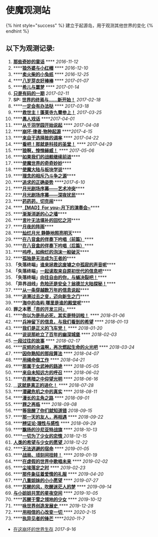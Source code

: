 # 使魔观测站

{% hint style="success" %}
建立于起源岛，用于观测其他世界的变化
{% endhint %}

## 以下为观测记录:

1. [**那些奇妙的童话**](http://mp.weixin.qq.com/s/X4jvDYetm-7qZokV_dwL_A)  ****  _2016-11-12_
2. \*\*\*\*[**狼外婆与小红帽**](https://mp.weixin.qq.com/s/UJRfRlYSOV2-XERGz10dgg)  ****  _2016-12-10_
3. \*\*\*\*[**卖火柴的小兔纸**](http://mp.weixin.qq.com/s/KdvgtXLRYhMc7SEHcDiwZw)  **** _2016-12-25_
4. \*\*\*\*[**八岁芽衣好棒棒**](http://mp.weixin.qq.com/s/N5Q_s-g2KO5pWICN-rvjEg)  **** _2017-01-07_
5. \*\*\*\*[**希儿与噩梦**](http://mp.weixin.qq.com/s/voFFWBTrSnNAu-uPVQ-4sg)  **** _2017-01-14_
6. [**只是有码的一期**](https://mp.weixin.qq.com/s?src=3&timestamp=1608109704&ver=1&signature=efFWCJg4EXQKdt2Vz1x1wsJpXDeX5nf6EdPTD1nGDrPziKr8Tcv*V0dsqUvr3yGfNoyUupxoaAWQXhAR*Xva-eOssHsWEs5H1MNKImFRrlBhIEUzX4ATcvJ9viz1G4EMRSTyfb5*fzZkJ0zKBoR9IHH0X-CTr6nAEXGwWT7Ookc=)  _2017-02-11_
7. **SP:** [**世界的终焉与……新开始！**](http://mp.weixin.qq.com/s/bG4vSbMHXE01GxPY8DRyww) _2017-02-18_
8. \*\*\*\*[**一定会有办法哒**](https://mp.weixin.qq.com/s?src=3&timestamp=1608111072&ver=1&signature=efFWCJg4EXQKdt2Vz1x1wsJpXDeX5nf6EdPTD1nGDrMIbON8pZ0MSOeBJAwsa38iOF2BBROwtlNxsnfRsYVptJPjBAHo0CLnaDgyVHJKGCQFe1MdrvYOht*vAIRj2TFFLIyfl5skBfxaDmKhVA8QK-qEuIwHTap3XOOWhKU-pLk=)  **** _2017-03-18_
9. \*\*\*\*[**救世主！蓬莱寺九霄参上！**](http://mp.weixin.qq.com/s/35I9FKoxhELD4VbXVjne2g) _2017-03-25_
10. \*\*\*\*[**愚人戏话**](http://mp.weixin.qq.com/s/dimSHl4fJ3G_nI0r6UO3CA)   ****_2017-04-01_
11. \*\*\*\*[**从千羽学园开始说起**](http://mp.weixin.qq.com/s/Phh21Ys4IfN-MaIenLxC2Q)  **** _2017-04-08_
12. \*\*\*\*[**崩坏·律者·物种起源**](http://mp.weixin.qq.com/s/lbq6tVV3t7urolz_19ZRwQ)  ****_2017-4-15_
13. \*\*\*\*[**来自于选择肢的调率**](http://mp.weixin.qq.com/s/5M_zA_dKV8i7O22og5L08w)  **** _2017-04-22_
14. \*\*\*\*[**看吧！那就是科技的圣堂！**](http://mp.weixin.qq.com/s/6Um8GOpp0u9er70_2b-o0g)  **** _2017-04-29_
15. \*\*\*\*[**狼啊，惶惶赫威！**](http://mp.weixin.qq.com/s/OibAjPUa35ggVqfcLmu3iA) **** _2017-05-06_
16. \*\*\*\*[**如果我们的战舰继续前进**](http://mp.weixin.qq.com/s/6G_HOHH8y21mxOWPKQfwZw)\*\*\*\*
17. \*\*\*\*[**使魔世界的奇奇妙妙**](http://mp.weixin.qq.com/s/XSdnireH1DVTV8qiGJ4muA)\*\*\*\*
18. \*\*\*\*[**使魔大陆与板块学说**](http://mp.weixin.qq.com/s/ttVNCOn6Q2y7_CUzSVh4ZQ)\*\*\*\*
19. \*\*\*\*[**理念的相斥乃斗争之源**](http://mp.weixin.qq.com/s/6OlUoFlG5PGW03kwKbsZ0Q)\*\*\*\*
20. \*\*\*\*[**追求的正确姿势**](http://mp.weixin.qq.com/s/YuCxkqZaSKQN8M7kiyWdzA) ****_2017-6-10_
21. \*\*\*\*[**月光剧场序幕——艺术冲突**](http://mp.weixin.qq.com/s?__biz=MzA3MzExMzkyMg==&mid=2659797421&idx=2&sn=eb8669d628f8d9d2771f422bbd671d84&chksm=8469e180b31e689611d4500afa9459028273e417542ae2d4110db7b0ff9b321be274f3450372&scene=21#wechat_redirect)\*\*\*\*
22. \*\*\*\*[**月光剧场序幕——深夜扰民**](http://mp.weixin.qq.com/s?__biz=MzA3MzExMzkyMg==&mid=2659797501&idx=2&sn=9f28bd7afe36a4fa2da523aacfdb439d&chksm=8469e1d0b31e68c65cfefdb1d8c4719ed347c8c637bdb15494139f7008032ae23dbd1fa96d75&scene=21#wechat_redirect)\*\*\*\*
23. \*\*\*\*[**药药药，切克闹**](http://mp.weixin.qq.com/s?__biz=MzA3MzExMzkyMg==&mid=2659797575&idx=1&sn=cf67111c0cf28fd880807fb572e6a036&chksm=8469e26ab31e6b7ca632a1d0524d849f0cef8250d88dbbae117ce860b48ab2de18ac3854cb15&scene=21#wechat_redirect)\*\*\*\*
24. \*\*\*\*[**【MAD】For you~月下的演奏会~**](http://mp.weixin.qq.com/s?__biz=MzA3MzExMzkyMg==&mid=2659797708&idx=2&sn=1a903062607b87743e309bc54a710c28&chksm=8469e2e1b31e6bf70f9d527cfb947431e4cfa0843a9424df103bc795b43af2add35091ca4e63&scene=21#wechat_redirect)\*\*\*\*
25. \*\*\*\*[**渐渐消逝的心之墙**](http://mp.weixin.qq.com/s?__biz=MzA3MzExMzkyMg==&mid=2659797752&idx=2&sn=38c8b1da509aeb12692fe140c8d1a78a&chksm=8469e2d5b31e6bc3a7b57fac844a0db84316a1543d45edbb1dd11abd84d7f70a6a1e4643d2ad&scene=21#wechat_redirect)\*\*\*\*
26. \*\*\*\*[**言叶无法填补的回忆之河**](http://mp.weixin.qq.com/s?__biz=MzA3MzExMzkyMg==&mid=2659797916&idx=2&sn=08a68a90d0bc166cbab208a80cf9a5b3&chksm=8469e3b1b31e6aa7e9df426d36b5b4d0b6cbb9c825e4a684f502a4997672e1cb41504cb02037&scene=21#wechat_redirect)\*\*\*\*
27. \*\*\*\*[**月夜的阵雨**](http://mp.weixin.qq.com/s?__biz=MzA3MzExMzkyMg==&mid=2659798012&idx=3&sn=193dc002cbf634d84602bcb848b93826&chksm=8469e3d1b31e6ac7e32deaef2c5692ac251523c920c7749a649bcf85bbc16a7a81e3b8cee4e7&scene=21#wechat_redirect)\*\*\*\*
28. \*\*\*\*[**灿烂月光 静静地照亮明天**](http://mp.weixin.qq.com/s?__biz=MzA3MzExMzkyMg==&mid=2659798075&idx=1&sn=b267fa5043e58949a28e7ecb6a001aa6&chksm=8469e416b31e6d006d927a34d60075bc10164676aa6526306f0b99e575d20c77b27d51944976&scene=21#wechat_redirect)\*\*\*\*
29. \*\*\*\*[**在八音盒的伴奏下吟唱（前篇）**](http://mp.weixin.qq.com/s?__biz=MzA3MzExMzkyMg==&mid=2659798105&idx=4&sn=5de3bf59f023ba90eab92ed4e7c25363&chksm=8469e474b31e6d62ed7c626a4bd92548e0a34632adafb0bf8770311d1abe487a1af7b5a2a460&scene=21#wechat_redirect)\*\*\*\*
30. \*\*\*\*[**在八音盒的伴奏下吟唱（后篇）**](http://mp.weixin.qq.com/s?__biz=MzA3MzExMzkyMg==&mid=2659798142&idx=2&sn=5d36fbb9060533e798c1d799e0cd24b4&chksm=8469e453b31e6d4547616fca5f9b600da891ef38ff7c7eb88ebd48c7d830a7ab684cbaa4fbe6&scene=21#wechat_redirect)\*\*\*\*
31. \*\*\*\*[**呜呼，如绚烂的泡沫一般破灭**](http://mp.weixin.qq.com/s?__biz=MzA3MzExMzkyMg==&mid=2659797681&idx=1&sn=a6357adfb48722f43b4ecfcc1162968a&chksm=8469e29cb31e6b8a337f89634a0e68b9a39da5fa683530c7cb5d0ca33f2abd6aa6abb01c1c47&scene=21#wechat_redirect)\*\*\*\*
32. \*\*\*\*[**孤独是无法成为王者的**](http://mp.weixin.qq.com/s/2npP1RKV4L0V_lIISewQdQ)\*\*\*\*
33. **「失落终端」**[**谁来拯救这废墟之中孤寂的声音呢**](http://mp.weixin.qq.com/s/yqYMji_A8YblfZeub0EYHA)\*\*\*\*
34. **「失落终端」**[**一起读取来自原初世代的信息吧**](http://mp.weixin.qq.com/s/fkB6zprmLjimlGa8dn9onA)\*\*\*\*
35. **「失落终端」**[**向往自由的你，与蛹决裂吧！**](http://mp.weixin.qq.com/s/pTKRQiFOYsmCChm7dlR-DA)\*\*\*\*
36. **「异界战线」**[**危险还是安全？翁德兰大陆探秘！**](http://mp.weixin.qq.com/s/RrcOX5J-91tgtNJ2i7lIhA)\*\*\*\*
37. \*\*\*\*[**从一条穿越数万年的信息说起**](http://mp.weixin.qq.com/s/gOvN_hAigkYQxMPLEdWsOQ)\*\*\*\*
38. \*\*\*\*[**追溯过去之变，迈向新生之门**](http://mp.weixin.qq.com/s/XjdItWO9-YTTzzi6wFaPJw)\*\*\*\*
39. \*\*\*\*[**海中的岛屿 哪里是谁的殿堂呢**](http://mp.weixin.qq.com/s/uQWnt-659nwUGQx22HGI_w)\*\*\*\*
40. **罪之本愿**[**「杏的开发三问」**](https://mp.weixin.qq.com/s/NOF1VE2j0OCm3Y2Hw4Jurg)\*\*\*\*
41. \*\*\*\*[**你以为是杀必死，其实是特训啦！**](https://mp.weixin.qq.com/s?src=11&timestamp=1608111072&ver=2770&signature=5sFpDs2R3zUu8Q4kwfVUoYz4SNVW-VL2kQtSqoEuc2TtRilVsUEaCCDZlO0NjBQOufhiK8FqB*DwyPlFgnviwUTz4Ljc4Lguxnk4G4-gryG9LX*p-3yTOZyLaewxQFz2&new=1)  ****  _2018-01-06_
42. \*\*\*\*[**兵神留下的信息，与我们看到的希望**](https://mp.weixin.qq.com/s?src=11&timestamp=1608112465&ver=2770&signature=5sFpDs2R3zUu8Q4kwfVUoYz4SNVW-VL2kQtSqoEuc2SyuV2zZ3hDulMgoZIkwgHQV60nlGx9h0QPOunn2jeQ8BzCRp0DvCJ8I4hioMo-ThQcrZq8d7xhgnOYIaLKen4H&new=1)    **** _2018-01-13_
43. \*\*\*\*[**我们是正义的飞车党！**](https://mp.weixin.qq.com/s?src=11&timestamp=1608112229&ver=2770&signature=5sFpDs2R3zUu8Q4kwfVUoYz4SNVW-VL2kQtSqoEuc2SgjPQ7ohpXv*6udoslT7XsiCcYEFkDjTffWqFPQ1LScZNjcT*dET-oN0bJvM8LNLGdwbo9jrK6nY5NH4AwtlXB&new=1)   ****  _2018-01-20_
44. \*\*\*\*[**说说那屹立了百年的幽深城堡**](https://mp.weixin.qq.com/s?src=11&timestamp=1608112229&ver=2770&signature=5sFpDs2R3zUu8Q4kwfVUoYz4SNVW-VL2kQtSqoEuc2Shrg6YbiMThaatF6PQElv*FnG1649ZED4sZVCd*xZFVKNkKZERioaAf4t*cfBsNcu6oKQtQc5UF1edBDTIJ8JN&new=1)   **** _2018-02-03_
45. [**一段过往的故事**](https://mp.weixin.qq.com/s?src=11&timestamp=1608110987&ver=2770&signature=5sFpDs2R3zUu8Q4kwfVUoYz4SNVW-VL2kQtSqoEuc2ROLCZoM4V1i-DqKOMWmXHnZO6exKnJCA61Mdw7nr7sNpjCy0B*A5jdM8bx8DeJt01-0Tc0d5XX*vxMSbYb*4Rc&new=1) ****  _2018-02-17_
46. \*\*\*\*[**灰烬的余温啊，再次燃起生命的火光吧**](https://mp.weixin.qq.com/s?src=11&timestamp=1608112229&ver=2770&signature=5sFpDs2R3zUu8Q4kwfVUoYz4SNVW-VL2kQtSqoEuc2TBze99q2a*tXEUgDs*SHocs0DSlWt7hdLkFhC1Am2*On1AiCj0ox-DV4Zso7Cdvh9djp8op0DvrQ3DrPDjsrUn&new=1)   **** _2018-03-24_
47. \*\*\*\*[**因你熟知的那段算法**](https://mp.weixin.qq.com/s?src=11&timestamp=1608112229&ver=2770&signature=5sFpDs2R3zUu8Q4kwfVUoYz4SNVW-VL2kQtSqoEuc2SecxHUa3FPU7JyGEWBlWj4vJYAgAaRfKoj7mfNwASyp-S*uX6FGY-WUhyIiFFmqB0g2uaBpQre99nfvmZ*XQbK&new=1)   **** _2018-04-07_
48. \*\*\*\*[**用绳命做工作**](https://mp.weixin.qq.com/s?src=11&timestamp=1608111970&ver=2770&signature=5sFpDs2R3zUu8Q4kwfVUoYz4SNVW-VL2kQtSqoEuc2QwT906b95VREBBOordbSdNYVODHGuqWqfzk8OPAhxJwSIH74RLv6*6aaMBIKB5pOpguY*46*gHBm0Ryx0t14cZ&new=1)   **** _2018-04-21_
49. \*\*\*\*[**那属于女武神的路途**](https://mp.weixin.qq.com/s?src=11&timestamp=1608111072&ver=2770&signature=5sFpDs2R3zUu8Q4kwfVUoYz4SNVW-VL2kQtSqoEuc2SvPodLjbeudZFTyjhLHeENo41QEkh-WWS0rb0d6OnXyi8brJdiuNRh0K*seAGsKPHe89SD0rUfBWhf2Obb3c7r&new=1)  **** _2018-05-05_
50. \*\*\*\*[**来自未知远方的呼召**](https://mp.weixin.qq.com/s?src=11&timestamp=1608111970&ver=2770&signature=5sFpDs2R3zUu8Q4kwfVUoYz4SNVW-VL2kQtSqoEuc2QJWIv1jxHHfpwntL1Nx2h2xqJ6KIiGMwyja*PBbT6X5OL5CWw-ntuZ6msPs1mvOYyFyOdyenVifCaZ2o2VAU1H&new=1)   ****  _2018-06-02_
51. \*\*\*\*[**在黑暗之中仰望光明**](https://mp.weixin.qq.com/s?src=11&timestamp=1608111072&ver=2770&signature=5sFpDs2R3zUu8Q4kwfVUoYz4SNVW-VL2kQtSqoEuc2SPtTgM*P88nA1LnUSxk7uU6OBfkR2FV-Hpk2EGJk7PQOztUjObcNjZM5PcjaCBNeAL6dzk6j2e78X2KXAY63W7&new=1)   **** _2018-06-16_
52. \_\_[**这就是真正的进化！**](https://mp.weixin.qq.com/s?src=11&timestamp=1608110987&ver=2770&signature=5sFpDs2R3zUu8Q4kwfVUoYz4SNVW-VL2kQtSqoEuc2RsAR4P0m5IgPa-wzl85wYAq6oA3nvzzxmrMlqjyOUYEX6GcY09EC9BKNZlQF9rYNfD168Qp-5XopmksYlvs2fQ&new=1) ****  _2018-07-28_
53. \*\*\*\*[**潜藏危机之中的真实**](https://mp.weixin.qq.com/s?src=11&timestamp=1608111970&ver=2770&signature=5sFpDs2R3zUu8Q4kwfVUoYz4SNVW-VL2kQtSqoEuc2SVBh986LEkRvYrEUTd-wjCZrEV5hrDYkVwNk*H1RwdcD6ehuJKCFKXH3wnHVnkl*XkJiDQrwDQ0*pwiaCtsouT&new=1)   ****  _2018-08-11_
54. \*\*\*\*[**漫长的主角之路**](https://mp.weixin.qq.com/s?src=11&timestamp=1608111072&ver=2770&signature=5sFpDs2R3zUu8Q4kwfVUoYz4SNVW-VL2kQtSqoEuc2Rg2pmz15ilpOv2gt-Kb5RfPXFvOWw1RirPM57UOrcudbD32MkhfCNN6CDzbYg4JPQjsqNwbUdzeO27Vd0mOCP5&new=1)  ****  _2018-09-01_
55. \*\*\*\*[**罪之再临**](https://mp.weixin.qq.com/s?src=11&timestamp=1608111970&ver=2770&signature=5sFpDs2R3zUu8Q4kwfVUoYz4SNVW-VL2kQtSqoEuc2QYZRJ8kx2B8LuGGrL7FehdTG*Xn-1vmQm4yi*TXlBaS33FJaLWDkYwaF6FYrLDYiqLhZnlQs9XryeGE1ZofNsa&new=1)   ****  _2018-09-08_
56. \*\*\*\*[**等我醒了你们就知道错**](https://mp.weixin.qq.com/s?src=11&timestamp=1608109704&ver=2770&signature=5sFpDs2R3zUu8Q4kwfVUoYz4SNVW-VL2kQtSqoEuc2TSl8xTcPp2Rak5JV36zQx*SEVkjnFJ0UsNr*SWB5C9GR-fkTLJuzf001Yvrj4z5IOlHM4lVQrCH0TyLMlopOSl&new=1)  _2018-09-15_
57. \*\*\*\*[**那一天的友人，再相遇**](https://mp.weixin.qq.com/s?src=11&timestamp=1608111072&ver=2770&signature=5sFpDs2R3zUu8Q4kwfVUoYz4SNVW-VL2kQtSqoEuc2SqydDa6bE9aQjd5YqOB5Jo4LTRaAtgRN3Lit5jor5Dpqzju5ULTLTBWowrkhCi*O1f2ZY055imMEiaJ1kcIxCS&new=1)   **** _2018-09-22_
58. \*\*\*\*[**辨证论·理性与感性**](https://mp.weixin.qq.com/s?src=11&timestamp=1608112229&ver=2770&signature=5sFpDs2R3zUu8Q4kwfVUoYz4SNVW-VL2kQtSqoEuc2TzNw6kHNCVWdBjAyy1Mz5tl0K7acYcz*zHgQEtR93Ez5219*9ojq6buBF*M6O7lE6LN7*TFC1rGGKKJ1uKfSQ9&new=1)   **** _2018-09-29_
59. \*\*\*\*[**飘扬的沙尼亚特战旗**](https://mp.weixin.qq.com/s?src=11&timestamp=1608112229&ver=2770&signature=5sFpDs2R3zUu8Q4kwfVUoYz4SNVW-VL2kQtSqoEuc2RlUosyg8MvB3yiff4*wr4RyFNFBpnsF6R*8RHiCFH3uaK5fbF*xprKyak-59thkcJhC0kNzSvPooRdxqGzpppH&new=1)   ****  _2018-10-13_
60. \*\*\*\*[**一切为了少女的恋情** ](https://mp.weixin.qq.com/s?src=11&timestamp=1608109704&ver=2770&signature=5sFpDs2R3zUu8Q4kwfVUoYz4SNVW-VL2kQtSqoEuc2RqrympYh9gAr1IwDXxTuutKwOr0su091TUBuQrGMzGGyidCsGYe51Kv*UPZsHLZPKY0KsyoH7mkH2GABe6XNaR&new=1)  _2018-12-15_
61. [**人类的希望与少女的愿望** ](https://mp.weixin.qq.com/s?src=11&timestamp=1608109704&ver=2770&signature=5sFpDs2R3zUu8Q4kwfVUoYz4SNVW-VL2kQtSqoEuc2Q7ceA4XIEtndVgLuLS9NbYibtMIswOuXQiW4Nm8eHw*9itvYkbBkwkdSkThdOh3nYZKj3cOOfYMKnFONdsc4FR&new=1)  _2018-12-22_
62. \*\*\*\*[**无法逃避的宿命**](https://mp.weixin.qq.com/s?src=11&timestamp=1608111072&ver=2770&signature=5sFpDs2R3zUu8Q4kwfVUoYz4SNVW-VL2kQtSqoEuc2QSOnMnqufhhobnfW6V88bY*egMTStvYLRJf5Gw0prjbdBYVVfW0Dx3Xx5pc3BtlmJVf1FZSvwg8SyMP3MYK8f0&new=1)   **** _2019-01-05_
63. \*\*\*\*[**战局、顷刻间扭转！**](https://mp.weixin.qq.com/s?src=11&timestamp=1608111970&ver=2770&signature=5sFpDs2R3zUu8Q4kwfVUoYz4SNVW-VL2kQtSqoEuc2RxNM49bGXGtC9FrUod2E4OV7nR5oR2oZjSmvnHIlDHd-HqA8rTFppKuOiXJIGg6pEXy95nq1p-WO9-hBB594TB&new=1)  **** _2019-01-19_
64. \*\*\*\*[**在虚假的世界中歌唱未来**](https://mp.weixin.qq.com/s?src=11&timestamp=1608111970&ver=2770&signature=5sFpDs2R3zUu8Q4kwfVUoYz4SNVW-VL2kQtSqoEuc2TA4GG0j3Lp3*fcAxRrCw0PmJDeTHXvaEShZg9x1vCpqBQWQk*tTd*aPTjucRjP6K-VSj-ZC*l7MXKZcTYW5Um7&new=1)   ****  _2019-02-02_
65. \*\*\*\*[**尘埃落定之时**](https://mp.weixin.qq.com/s?src=11&timestamp=1608109704&ver=2770&signature=5sFpDs2R3zUu8Q4kwfVUoYz4SNVW-VL2kQtSqoEuc2Toml6jOmNHhPzm6YCWQ7jkVPT1tBNOhRprbz8YpxEKXLP*dK4*wR7u6JiOSiwnjT9W6mzxm-xXnQpzGJLKz4Ks&new=1) ****  _2019-02-23_
66. \*\*\*\*[**那件象征着爱情的礼服**](https://mp.weixin.qq.com/s?src=11&timestamp=1608112465&ver=2770&signature=5sFpDs2R3zUu8Q4kwfVUoYz4SNVW-VL2kQtSqoEuc2S-28atIORdCTBGQhNTksrW52IX3T3crancBUBuEXVz18WHGV7sLWcyt8e9DHapiJ-R-hJk4tm2A-q*tTgBdWQB&new=1)   **** _2019-04-20_
67. \*\*\*\*[**八重姐妹的小小愿望**](https://mp.weixin.qq.com/s?src=11&timestamp=1608112465&ver=2770&signature=5sFpDs2R3zUu8Q4kwfVUoYz4SNVW-VL2kQtSqoEuc2RuxUmgj21krxOPgVpSFOHkaQO-777my60EbeO8P89Jh-C4KQM6mWukl3D1*rlTYwN3ByFN5t8x7037e5ioTIBT&new=1)    **** _2019-07-27_
68. \*\*\*\*[**苏醒的风，吹醒迷茫人的梦**](https://mp.weixin.qq.com/s?src=11&timestamp=1608111072&ver=2770&signature=5sFpDs2R3zUu8Q4kwfVUoYz4SNVW-VL2kQtSqoEuc2TDICv189G1QyuWwlDWd8F-a-GNObhP*FFHY4TMRQ9Mwn37PlUbckAwrf7EYyGwuJKYPImF4oxC61cw1B54aClr&new=1)   ****  _2019-09-14_
69. [**与小姐姐共赏的星夜空间**](https://mp.weixin.qq.com/s?src=11&timestamp=1608112465&ver=2770&signature=5sFpDs2R3zUu8Q4kwfVUoYz4SNVW-VL2kQtSqoEuc2T0CN*C668oN7XFAYkziyk84RGGFj7XlKmrFE4RIhCuf9uZ2P8P7p7QjNZHpCa2np8xyY0eJ14XKVd9cfVokkoH&new=1)   **** _2019-10-05_
70. \*\*\*\*[**苏醒于雪之领地的少女**](https://mp.weixin.qq.com/s?src=11&timestamp=1608112229&ver=2770&signature=5sFpDs2R3zUu8Q4kwfVUoYz4SNVW-VL2kQtSqoEuc2TVd4uU4ou8j4TC9BDayFVZ2bsWBfDUylKjvhQm5vTdpfYb7iq04*IBqc0kBf3vCSKLkn4jCsu9lnMmXRI18zmH&new=1)   ****  _2019-10-12_
71. \*\*\*\*[**咏世界创造发展史** ](https://mp.weixin.qq.com/s?src=11&timestamp=1608112229&ver=2770&signature=5sFpDs2R3zUu8Q4kwfVUoYz4SNVW-VL2kQtSqoEuc2T6iXfj6jMrD6vs-nrKMrxJVBDyDrUbvLwUth-ePSDq1D1K6H70CV69uWaJwVVxcfBgtqH-TwBvA6W0-YzdXUeM&new=1)   **** _2019-12-28_
72. \*\*\*\*[**用相信的心改变一切** ](https://mp.weixin.qq.com/s?src=11&timestamp=1608110928&ver=2770&signature=5sFpDs2R3zUu8Q4kwfVUoYz4SNVW-VL2kQtSqoEuc2QObLpk7Y6oMrNU9leRsqoD0MZRyfvGfotkeVPhwBxFzDUkAQ0OsXa*da3uFfI*eHsw4zSgE1stHcYdmJNC*wfi&new=1) **** _2020-2-15_
73. \*\*\*\*[**执异见者的锋芒**](https://mp.weixin.qq.com/s?src=11&timestamp=1608109704&ver=2770&signature=5sFpDs2R3zUu8Q4kwfVUoYz4SNVW-VL2kQtSqoEuc2R7xy3myUAenn30Q87jCqchZeRCE0huEeMVF-5C0pcF7qAhsHvw*ZFhdnLCN-pZfTeSTHTHQ0C3W2p*m2gacKKC&new=1)  ****_2020-11-7_

* [在这崩坏的世界生存](https://mp.weixin.qq.com/s?src=11&timestamp=1608109704&ver=2770&signature=5sFpDs2R3zUu8Q4kwfVUoYz4SNVW-VL2kQtSqoEuc2RX8ZrTKl*5qHC*-ZfIocoBW--8SOgSUbBVvE6TsmmK24AfukxN89SL0CCHe6WwRlri2mdv-egiVWbkMvwnDAQx&new=1) _2017-9-16_



